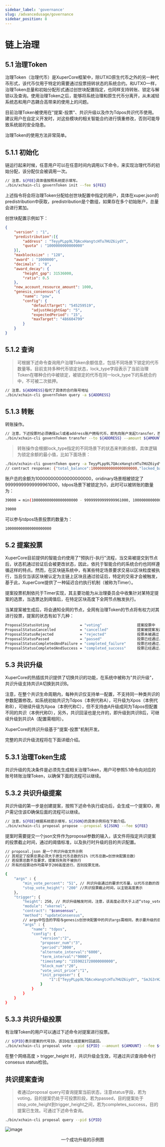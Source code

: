 ```yaml
--- 
sidebar_label: 'governance'
slug: /advancedusage/governance 
sidebar_position: 8
---
```


# 链上治理
 

## 5.1 治理Token

 治理Token（治理代币）是XuperCore框架中，除UTXO原生代币之外的另一种代币形式，该代币仅用于特定的需要通过投票扭转状态的系统合约。和UTXO一样，治理Token总量和初始分配形式通过创世块配置指定，也同样支持转账、锁定与解锁以及查询。使用治理Token之后，能够将系统治理和原生代币分离开，从未减轻系统态和用户态耦合高带来的使用上的问题。

 目前治理Token被使用在"提案-投票"、共识升级以及作为Tdpos共识代币使用。建议用户在自定义开发时，对这些模块的相关智能合约进行慎重修改，否则可能导致系统层的安全隐患。

 治理Token的使用方法非常简单。

## 5.1.1 初始化

 链运行起来时候，任意用户可以在任意时间内调用以下命令，来实现治理代币的初始分配，该分配仅会被调用一次。

```bash
// 注意，${FEE}具体值按照系统提示填写。
./bin/xchain-cli governToken init --fee ${FEE}
```

 上述指令将会将治理Token分配给创世块配置中指定的用户，具体在xuper.json的predistribution中获取，predistribution是个数组，如果存在多个初始账户，总量会进行累加。

 创世块配置示例如下：

```json
{
    "version" : "1", 
    "predistribution":[{
        "address" : "TeyyPLpp9L7QAcxHangtcHTu7HUZ6iydY",
        "quota" : "1000000000000000"
    }],
    "maxblocksize" : "128",
    "award" : "1000000",
    "decimals" : "8",
    "award_decay": {
        "height_gap": 31536000,
        "ratio": 0.5
    },
    "new_account_resource_amount": 1000,
    "genesis_consensus":{
        "name": "pow",
        "config": {
            "defaultTarget": "545259519",
            "adjustHeightGap": "5",
            "expectedPeriod": "15",
            "maxTarget": "486604799"
        }
    }
}
```

##  5.1.2 查询

> 可根据下述命令查询用户治理Token余额信息，包括不同场景下锁定的代币数量等。目前支持多种代币锁定状态，lock_type字段表示了当前治理Token在哪种合约中被锁定，被锁定的代币在同一lock_type下的系统合约中，不可被二次抵押。

```bash
// 注意，${ADDRESS}指代了具体的合约账号地址
./bin/xchain-cli governToken query -a ${ADDRESS}
```

## 5.1.3 转账

 转账操作。

```bash
// 注意，下述投票时必须确保acl或者address账户拥有代币，即先向账户发起transfer，否则会报失败错误
./bin/xchain-cli governToken transfer --to ${ADDRESS} --amount ${AMOUNT} --fee ${FEE}
```

> 转账操作会根据lock_type指定的不同场景下的状态来判断余额，具体逻辑为锁定余额的最小值，比如下面场景：

```bash
./bin/xchain-cli governToken query -a TeyyPLpp9L7QAcxHangtcHTu7HUZ6iydY 
// contract response: {"total_balance":100000000000000000000,"locked_balances":{"ordinary":99999999999999961000,"tdpos":0}}
```

 账户总的余额为100000000000000000000，oridinary场景相被锁定了99999999999999961000，tdpos场景下被锁定为0，此时可以被转账的数量为：

```bash
39000 = min(100000000000000000000 - 99999999999999961000, 100000000000000000000 - 0)
```

```bash
39000
```

 可以参与tdpos场景投票的数量为：

```bash
100000000000000000000
```

## 5.2  提案投票

 XuperCore目前提供的智能合约使用了"预执行-执行"流程，当交易被提交到节点后，状态机通过验证后会被更改状态，因此，依托于智能合约的系统合约也同样遵循这样的特点。然而，在区块链系统中，有某些特定场景要求交易以区块粒度被执行，当且仅当该区块被认定为主链上区块且通过验证后，特定的交易才会被触发，基于此，XuperCore提供了一种延迟合约执行机制（被称为Timer）。

 提案投票机制依托于Timer实现，其主要功能为从治理委员会中收集针对某特定提案的选票，当选票达到阈值后，在特定区块高度下全网节点触发执行。

 当某提案被生成后，将会通知全网的节点，全网有治理Token的节点将有权力对其进行投票，提案的状态有如下几种：

```bash
ProposalStatusVoting              = "voting"                提案投票中
ProposalStatusCancelled           = "cancelled"             提案被提案发起者给撤销了；已经被vote的proposal不能被撤销
ProposalStatusRejected            = "rejected"              投票未被通过
ProposalStatusPassed              = "passed"                投票已经通过，等待被执行
ProposalStatusCompletedAndFailure = "completed_failure"     投票已经通过，但是提案内容，执行失败
ProposalStatusCompletedAndSuccess = "completed_success"     投票已经通过，而且提案内容，执行成功
```

## 5.3 共识升级

 XuperCore的热插拔共识提供了切换共识的功能，在系统中被称为"共识升级"，共识升级支持共识A切换到共识B。

 注意，在整个共识生命周期内，每种共识仅支持单一配置，不支持同一种类共识的参数配置修改。如系统初始共识为Tdpos（本例代称A），可升级为Xpos（本例代称B），可继续升级为Xpoa（本例代称C），但不支持由A升级成同为Tdpos但配置不同的共识（本例代称D），另外，共识回滚也是允许的，即升级到共识B后，可继续升级到共识A（配置需相同）。

 XuperCore的共识升级基于"提案-投票"机制开发。

 完整的共识升级流程将在下面详细介绍。

## 5.3.1 治理Token生成

 共识升级的先决条件是必须先生成相关治理Token，用户可参照5.1命令向对应的账号转账治理Token，以确保下面的流程可以继续。

##  5.3.2 共识升级提案

 共识升级的第一步是创建提案，按照下述命令执行成功后，会生成一个提案ID，用户需记住该ID确保后面的流程可以继续。

```bash
// 注意，${FEE}根据系统提示填写，${JSON}的具体示例将在下面介绍。
./bin/xchain-cli proposal propose --proposal ${JSON} --fee ${FEE}
```

 提案时需要提交一个json文件作为proposal参数的输入，该文件将指定共识提案的投票截止时间，通过的阈值标准，以及执行时升级的目的共识配置。

```bash
// proposal.json 是一个共识升级文件示例
// 其规定了投票总票必须大于原生代币总数的51%（代币总数=创世块配置总数）
// 若投票总数不及要求，提案将失败不被执行
// 所有的投票动作均需早于200高度进行，否则投票无效。

{
    "args" : {
        "min_vote_percent": "51", // 共识升级通过的要求代币量，以代币总数的百分比表示
        "stop_vote_height": "200" //共识投票截止时间，以主链高度表示
    },
    "trigger": {
        "height": 250, // 共识升级触发时间，注意，该高度必须大于上述“stop_vote_height”字段，共识将在height之后生效
        "module": "xkernel",
        "contract": "$consensus",
        "method": "updateConsensus",
        // args中包含的字段与genesis创世块配置中的共识args需相同，表示要升级的目的共识配置
        "args" : {
            "name": "tdpos",
            "config": {
                "version":"2",
                "proposer_num":"3",
                "period":"3000",
                "alternate_interval":"6000",
                "term_interval":"9000",
                "timestamp": "1559021720000000000",
                "block_num":"20",
                "vote_unit_price":"1",
                "init_proposer": {
                    "1":["TeyyPLpp9L7QAcxHangtcHTu7HUZ6iydY", "SmJG3rH2ZzYQ9ojxhbRCPwFiE9y6pD1Co", "iYjtLcW6SVCiousAb5DFKWtWroahhEj4u"]
                }
            }
        }
    }
}
```

## 5.3.3 共识升级投票

 有治理Token的用户可以通过下述命令对提案进行投票。

```bash
// ${PID}表示提案的代号ID，该ID在生成提案时回返回。
./bin/xchain-cli proposal vote --pid ${PID} --amount ${AMOUNT} --fee ${FEE}
```

 在整个网络高度 \> trigger_height
 时，共识升级会生效，可通过共识查询命令行consesus status检验。

## 共识提案查询

> 者通过proposal
> query可查询提案当前状态，注意status字段，若为voting，目的提案仍处于可投票阶段，若为passed，目的提案处于stop_vote_height到trigger_height之间，若为completes_success，目的提案已生效。可通过下述命令查询。

```bash
./bin/xchain-cli proposal query --pid ${PID}
```
 ![image](../images/consensus_update.png) 

 
<center>一个成功升级的示例图</center>
 
